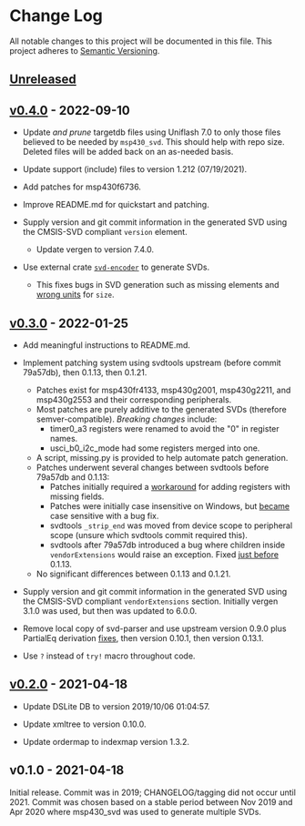 # Change Log

All notable changes to this project will be documented in this file.
This project adheres to [Semantic Versioning](http://semver.org/).

## [Unreleased]

## [v0.4.0] - 2022-09-10
- Update _and prune_ targetdb files using Uniflash 7.0 to only those files
  believed to be needed by `msp430_svd`. This should help with repo size.
  Deleted files will be added back on an as-needed basis.

- Update support (include) files to version 1.212 (07/19/2021).

- Add patches for msp430f6736.

- Improve README.md for quickstart and patching.

- Supply version and git commit information in the generated SVD using
  the CMSIS-SVD compliant `version` element. 
  - Update vergen to version 7.4.0.

- Use external crate [`svd-encoder`](https://github.com/rust-embedded/svd/tree/master/svd-encoder)
  to generate SVDs.
  - This fixes bugs in SVD generation such as missing elements and [wrong units](https://github.com/pftbest/msp430_svd/issues/18)
    for `size`.

## [v0.3.0] - 2022-01-25
- Add meaningful instructions to README.md.

- Implement patching system using svdtools upstream (before commit 79a57db),
  then 0.1.13, then 0.1.21.
  - Patches exist for msp430fr4133, msp430g2001, msp430g2211, and msp430g2553
    and their corresponding peripherals.
  - Most patches are purely additive to the generated SVDs (therefore
    semver-compatible). _Breaking changes_ include:
    - timer0_a3 registers were renamed to avoid the "0" in register names.
    - usci_b0_i2c_mode had some registers merged into one.
  - A script, missing.py is provided to help automate patch generation.
  - Patches underwent several changes between svdtools before 79a57db
    and 0.1.13:
    - Patches initially required a [workaround](https://github.com/stm32-rs/svdtools/issues/24)
      for adding registers with missing fields.
    - Patches were initially case insensitive on Windows, but [became](https://github.com/stm32-rs/svdtools/pull/26)
      case sensitive with a bug fix.
    - svdtools `_strip_end` was moved from device scope to peripheral scope
      (unsure which svdtools commit required this).
    - svdtools after 79a57db introduced a bug where children inside
      `vendorExtensions` would raise an exception. Fixed [just before](https://github.com/stm32-rs/svdtools/pull/53)
      0.1.13.
  - No significant differences between 0.1.13 and 0.1.21.

- Supply version and git commit information in the generated SVD using
  the CMSIS-SVD compliant `vendorExtensions` section. Initially vergen 3.1.0
  was used, but then was updated to 6.0.0.

- Remove local copy of svd-parser and use upstream version 0.9.0
  plus PartialEq derivation [fixes](https://github.com/rust-embedded/svd/pull/117),
  then version 0.10.1, then version 0.13.1.

- Use `?` instead of `try!` macro throughout code.

## [v0.2.0] - 2021-04-18
- Update DSLite DB to version 2019/10/06 01:04:57.

- Update xmltree to version 0.10.0.

- Update ordermap to indexmap version 1.3.2.

## v0.1.0 - 2021-04-18
Initial release. Commit was in 2019; CHANGELOG/tagging did not occur until
2021. Commit was chosen based on a stable period between Nov 2019 and Apr 2020
where msp430_svd was used to generate multiple SVDs.

[Unreleased]: https://github.com/pftbest/msp430_svd/compare/v0.4.0...HEAD
[v0.4.0]: https://github.com/pftbest/msp430_svd/compare/v0.3.0...v0.4.0
[v0.3.0]: https://github.com/pftbest/msp430_svd/compare/v0.2.0...v0.3.0
[v0.2.0]: https://github.com/pftbest/msp430_svd/compare/v0.1.0...v0.2.0
